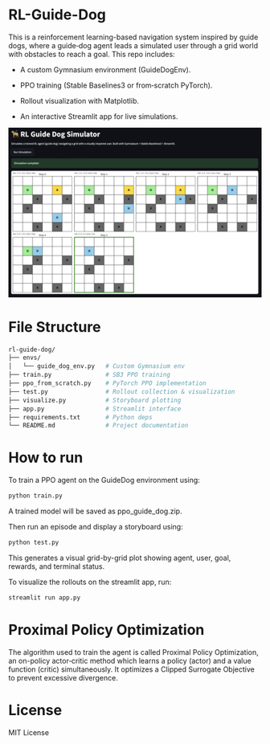 # RL-Guide-Dog

This is a reinforcement learning-based navigation system inspired by guide dogs, where a guide‐dog agent leads a simulated user through a grid world with obstacles to reach a goal. This repo includes:

- A custom Gymnasium environment (GuideDogEnv).

- PPO training (Stable Baselines3 or from‐scratch PyTorch).

- Rollout visualization with Matplotlib.

- An interactive Streamlit app for live simulations.

![alt text](readme_pic.png)

# File Structure
```bash
rl-guide-dog/
├── envs/
│   └── guide_dog_env.py   # Custom Gymnasium env
├── train.py               # SB3 PPO training
├── ppo_from_scratch.py    # PyTorch PPO implementation
├── test.py                # Rollout collection & visualization
├── visualize.py           # Storyboard plotting
├── app.py                 # Streamlit interface
├── requirements.txt       # Python deps
└── README.md              # Project documentation
```
# How to run

To train a PPO agent on the GuideDog environment using:
```bash
python train.py
```
A trained model will be saved as ppo_guide_dog.zip.



Then run an episode and display a storyboard using:
```bash
python test.py
```
This generates a visual grid-by-grid plot showing agent, user, goal, rewards, and terminal status.

To visualize the rollouts on the streamlit app, run:
```bash
streamlit run app.py
```

# Proximal Policy Optimization
The algorithm used to train the agent is called Proximal Policy Optimization, an on-policy actor‑critic method which learns a policy (actor) and a value function (critic) simultaneously. It optimizes a Clipped Surrogate Objective to prevent excessive divergence.
# License
MIT License
